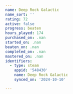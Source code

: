 ```yaml
---
name: Deep Rock Galactic
name_sort: ''
rating: 72
active: false
progress: beaten
hours_played: 174
purchased_on: .nan
started_on: .nan
beaten_on: .nan
completed_on: .nan
mastered_on: .nan
identifiers:
  - type: steam
    appid: '548430'
    name: Deep Rock Galactic
    synced_on: '2024-10-10'

---
```

